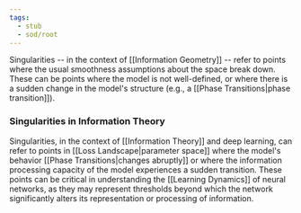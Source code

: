 ```yaml
---
tags:
  - stub
  - sod/root
---
```


Singularities -- in the context of [[Information Geometry]] -- refer to points where the usual smoothness assumptions about the space break down. These can be points where the model is not well-defined, or where there is a sudden change in the model's structure (e.g., a [[Phase Transitions|phase transition]]).

### Singularities in Information Theory

Singularities, in the context of [[Information Theory]] and deep learning, can refer to points in [[Loss Landscape|parameter space]] where the model's behavior [[Phase Transitions|changes abruptly]] or where the information processing capacity of the model experiences a sudden transition. These points can be critical in understanding the [[Learning Dynamics]] of neural networks, as they may represent thresholds beyond which the network significantly alters its representation or processing of information.